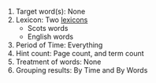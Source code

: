 
1.	Target word(s): None 
2.	Lexicon: Two [lexicons](https://github.com/defoe-code/CDCS_Text_Mining_Lab/blob/master/Round2_Requirements/Sarah_Lisa/Lexicon_Scots_English.xlsx)
    - Scots words
    - English words
3.	Period of Time: Everything  
4.	Hint count: Page count, and term count 
5.	Treatment of words: None 
6.	Grouping results: By Time and By Words 
